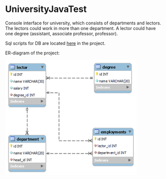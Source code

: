 # UniversityJavaTest
Console interface for university, which consists of departments and lectors. The lectors could work in more than one department. A lector could have one degree (assistant, associate professor, professor).

Sql scripts for DB are located [here](https://github.com/DmIrina/UniversityJavaTest/tree/main/sql "sql") in the project.

ER-diagram of the project:


![ER](https://github.com/DmIrina/UniversityJavaTest/blob/main/sql/ER%20Diagram.png)
